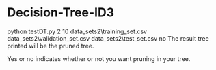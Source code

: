 # Decision-Tree-ID3

python testDT.py 2 10 data_sets2\\training_set.csv data_sets2\\validation_set.csv data_sets2\\test_set.csv no
The result tree printed will be the pruned tree.

Yes or no indicates whether or not you want pruning in your tree.
